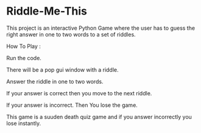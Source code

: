 # Riddle-Me-This
This project is an interactive Python Game where the user has to guess the right answer in one to two words to a set of riddles.

How To Play :

Run the code.

There will be a pop gui window with a riddle.

Answer the riddle in one to two words.

If your answer is correct then you move to the next riddle.

If your answer is incorrect. Then You lose the game.

This game is a suuden death quiz game and if you answer incorrectly you lose instantly.
